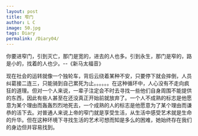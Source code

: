 ```yaml
---
layout: post
title: 窄门
author: L C
image: 50.jpg
tags: Diary
permalink: /Diary04/
---
```

你要进窄门，引到灭亡，那门是宽的，进去的人也多。引到永生，那门是窄的，路是小的，找着的人也少。--《新马太福音》


现在社会的运转就像一个独轮车，背后云绕着某种不安，只要停下就会摔倒，人员纠葛接二连三，只能骑到自己累死为止。。。。。。在这种循环中，人心没有不走向疯狂的道理。但对一个人来说，一辈子注定会不时去寻找一些他们自身周围不能提供的东西，因此有些人甚至在还没真正开始前就放弃了。一个人不成熟的标志是他愿意为某个理由而轰轰烈烈地死去，一个成熟的人的标志是他愿意为了某个理由而谦恭的活下去。对普通人来说上帝的窄门就是享受生活，从生活中感受艺术就是生命的升华。但在这种环境下寻找生活的艺术可想而知是多么的困难，她始终存在我们的身边但并容易找到。


<iframe src="/vedio/唯一.mp3" autostart="false" loop="true" style="display:none"></iframe>

